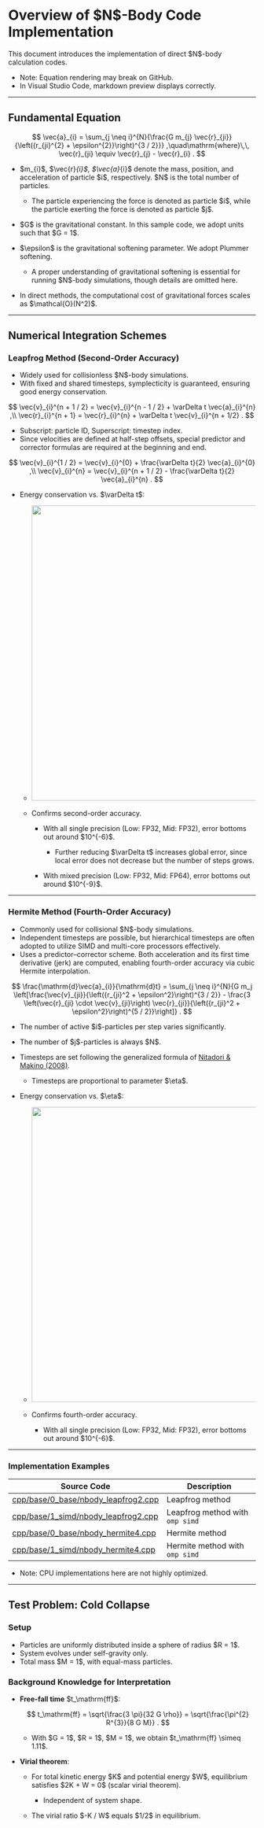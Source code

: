 # Overview of \$N\$-Body Code Implementation

This document introduces the implementation of direct \$N\$-body calculation codes.

* Note: Equation rendering may break on GitHub.
* In Visual Studio Code, markdown preview displays correctly.

---

## Fundamental Equation

$$
\vec{a}_{i} = \sum_{j \neq i}^{N}{\frac{G m_{j} \vec{r}_{ji}}{\left({r_{ji}^{2} + \epsilon^{2}}\right)^{3 / 2}}}
,\quad\mathrm{where}\,\,
\vec{r}_{ji} \equiv \vec{r}_{j} - \vec{r}_{i}
.
$$

* \$m\_{i}\$, \$\vec{r}*{i}\$, \$\vec{a}*{i}\$ denote the mass, position, and acceleration of particle \$i\$, respectively. \$N\$ is the total number of particles.

  * The particle experiencing the force is denoted as particle \$i\$, while the particle exerting the force is denoted as particle \$j\$.
* \$G\$ is the gravitational constant. In this sample code, we adopt units such that \$G = 1\$.
* \$\epsilon\$ is the gravitational softening parameter. We adopt Plummer softening.

  * A proper understanding of gravitational softening is essential for running \$N\$-body simulations, though details are omitted here.
* In direct methods, the computational cost of gravitational forces scales as \$\mathcal{O}(N^2)\$.

---

## Numerical Integration Schemes

### Leapfrog Method (Second-Order Accuracy)

* Widely used for collisionless \$N\$-body simulations.
* With fixed and shared timesteps, symplecticity is guaranteed, ensuring good energy conservation.

$$
\vec{v}_{i}^{n + 1 / 2} = \vec{v}_{i}^{n - 1 / 2} + \varDelta t \vec{a}_{i}^{n}
,\\
\vec{r}_{i}^{n + 1} = \vec{r}_{i}^{n} + \varDelta t \vec{v}_{i}^{n + 1/2}
.
$$

* Subscript: particle ID, Superscript: timestep index.
* Since velocities are defined at half-step offsets, special predictor and corrector formulas are required at the beginning and end.

$$
\vec{v}_{i}^{1 / 2} = \vec{v}_{i}^{0} + \frac{\varDelta t}{2} \vec{a}_{i}^{0}
,\\
\vec{v}_{i}^{n} = \vec{v}_{i}^{n + 1 / 2} - \frac{\varDelta t}{2} \vec{a}_{i}^{n}
.
$$

* Energy conservation vs. \$\varDelta t\$:

  * <img src="gallery/conservation/fig/leapfrog_scl_err_ene_fp.png" width="600px">  
  * Confirms second-order accuracy.

    * With all single precision (Low: FP32, Mid: FP32), error bottoms out around \$10^{-6}\$.

      * Further reducing \$\varDelta t\$ increases global error, since local error does not decrease but the number of steps grows.
    * With mixed precision (Low: FP32, Mid: FP64), error bottoms out around \$10^{-9}\$.

---

### Hermite Method (Fourth-Order Accuracy)

* Commonly used for collisional \$N\$-body simulations.
* Independent timesteps are possible, but hierarchical timesteps are often adopted to utilize SIMD and multi-core processors effectively.
* Uses a predictor–corrector scheme. Both acceleration and its first time derivative (jerk) are computed, enabling fourth-order accuracy via cubic Hermite interpolation.

$$
\frac{\mathrm{d}\vec{a}_{i}}{\mathrm{d}t} = \sum_{j \neq i}^{N}{G m_j \left[\frac{\vec{v}_{ji}}{\left({r_{ji}^2 + \epsilon^2}\right)^{3 / 2}} - \frac{3 \left(\vec{r}_{ji} \cdot \vec{v}_{ji}\right) \vec{r}_{ji}}{\left({r_{ji}^2 + \epsilon^2}\right)^{5 / 2}}\right]}
.
$$

* The number of active \$i\$-particles per step varies significantly.

* The number of \$j\$-particles is always \$N\$.

* Timesteps are set following the generalized formula of [Nitadori & Makino (2008)](https://doi.org/10.1016/j.newast.2008.01.010).

  * Timesteps are proportional to parameter \$\eta\$.

* Energy conservation vs. \$\eta\$:

  * <img src="gallery/conservation/fig/hermite_scl_err_ene_fp.png" width="600px">  
  * Confirms fourth-order accuracy.

    * With all single precision (Low: FP32, Mid: FP32), error bottoms out around \$10^{-6}\$.

---

### Implementation Examples

| Source Code                                                                   | Description                     |
| ----------------------------------------------------------------------------- | ------------------------------- |
| [cpp/base/0\_base/nbody\_leapfrog2.cpp](/cpp/base/0_base/nbody_leapfrog2.cpp) | Leapfrog method                 |
| [cpp/base/1\_simd/nbody\_leapfrog2.cpp](/cpp/base/1_simd/nbody_leapfrog2.cpp) | Leapfrog method with `omp simd` |
| [cpp/base/0\_base/nbody\_hermite4.cpp](/cpp/base/0_base/nbody_hermite4.cpp)   | Hermite method                  |
| [cpp/base/1\_simd/nbody\_hermite4.cpp](/cpp/base/1_simd/nbody_hermite4.cpp)   | Hermite method with `omp simd`  |

* Note: CPU implementations here are not highly optimized.

---

## Test Problem: Cold Collapse

### Setup

* Particles are uniformly distributed inside a sphere of radius \$R = 1\$.
* System evolves under self-gravity only.
* Total mass \$M = 1\$, with equal-mass particles.

### Background Knowledge for Interpretation

* **Free-fall time** \$t\_\mathrm{ff}\$:

  $$
  t_\mathrm{ff} = \sqrt{\frac{3 \pi}{32 G \rho}}
  = \sqrt{\frac{\pi^{2} R^{3}}{8 G M}}
  .
  $$

  * With \$G = 1\$, \$R = 1\$, \$M = 1\$, we obtain \$t\_\mathrm{ff} \simeq 1.11\$.

* **Virial theorem**:

  * For total kinetic energy \$K\$ and potential energy \$W\$, equilibrium satisfies \$2K + W = 0\$ (scalar virial theorem).

    * Independent of system shape.
  * The virial ratio \$-K / W\$ equals \$1/2\$ in equilibrium.
